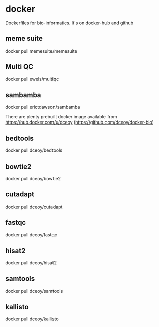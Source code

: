 # docker
Dockerfiles for bio-informatics. It's on docker-hub and github

## meme suite
docker pull memesuite/memesuite

## Multi QC
docker pull ewels/multiqc

## sambamba
docker pull erictdawson/sambamba

There are plenty prebuilt docker image available from https://hub.docker.com/u/dceoy (https://github.com/dceoy/docker-bio)
## bedtools
docker pull dceoy/bedtools

## bowtie2
docker pull dceoy/bowtie2

## cutadapt
docker pull dceoy/cutadapt

## fastqc
docker pull dceoy/fastqc

## hisat2
docker pull dceoy/hisat2

## samtools
docker pull dceoy/samtools

## kallisto
docker pull dceoy/kallisto



